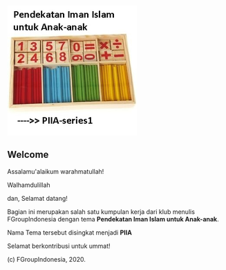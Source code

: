 
![Preview](misc/_screenshot.jpg)

## Welcome

Assalamu'alaikum warahmatullah!

Walhamdulillah

dan, Selamat datang!

Bagian ini merupakan salah satu kumpulan kerja dari klub menulis FGroupIndonesia dengan tema **Pendekatan Iman Islam untuk Anak-anak**.

Nama Tema tersebut disingkat menjadi **PIIA**

Selamat berkontribusi untuk ummat!

(c) FGroupIndonesia, 2020.